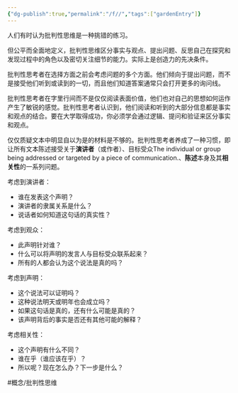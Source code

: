 ```yaml
---
{"dg-publish":true,"permalink":"/f//","tags":["gardenEntry"]}
---
```



人们有时认为批判性思维是一种挑错的练习。

但公平而全面地定义，批判性思维区分事实与观点、提出问题、反思自己在探究和发现过程中的角色以及密切关注细节的能力。实际上是创造力的先决条件。

批判性思考者在选择方面之前会考虑问题的多个方面。他们倾向于提出问题，而不是接受他们听到或读到的一切，而且他们知道答案通常只会打开更多的询问线。

批判性思考者在字里行间而不是仅仅阅读表面价值，他们也对自己的思想如何运作产生了敏锐的感觉。批判性思考者认识到，他们阅读和听到的大部分信息都是事实和观点的结合。要在大学取得成功，你必须学会通过逻辑、提问和验证来区分事实和观点。

仅仅质疑文本中明显自以为是的材料是不够的。批判性思考者养成了一种习惯，即让所有文本陈述接受关于**演讲者**（或作者）、目标受众The individual or group being addressed or targeted by a piece of communication.、**陈述**本身及其**相关性**的一系列问题。

考虑到演讲者：

*   谁在发表这个声明？
*   演讲者的隶属关系是什么？
*   说话者如何知道这句话的真实性？

考虑到观众：

*   此声明针对谁？
*   什么可以将声明的发言人与目标受众联系起来？
*   所有的人都会认为这个说法是真的吗？

考虑到声明：

*   这个说法可以证明吗？
*   这种说法明天或明年也会成立吗？
*   如果这句话是真的，还有什么可能是真的？
*   该声明背后的事实是否还有其他可能的解释？

考虑相关性：

*   这个声明有什么不同？
*   谁在乎（谁应该在乎）？
*   所以呢？现在怎么办？下一步是什么？

#概念/批判性思维 